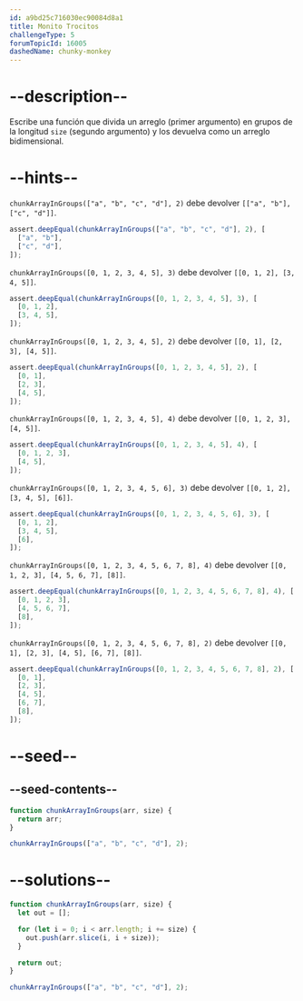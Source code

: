 ```yaml
---
id: a9bd25c716030ec90084d8a1
title: Monito Trocitos
challengeType: 5
forumTopicId: 16005
dashedName: chunky-monkey
---
```


# --description--

Escribe una función que divida un arreglo (primer argumento) en grupos de la longitud `size` (segundo argumento) y los devuelva como un arreglo bidimensional.

# --hints--

`chunkArrayInGroups(["a", "b", "c", "d"], 2)` debe devolver `[["a", "b"], ["c", "d"]]`.

```js
assert.deepEqual(chunkArrayInGroups(["a", "b", "c", "d"], 2), [
  ["a", "b"],
  ["c", "d"],
]);
```

`chunkArrayInGroups([0, 1, 2, 3, 4, 5], 3)` debe devolver `[[0, 1, 2], [3, 4, 5]]`.

```js
assert.deepEqual(chunkArrayInGroups([0, 1, 2, 3, 4, 5], 3), [
  [0, 1, 2],
  [3, 4, 5],
]);
```

`chunkArrayInGroups([0, 1, 2, 3, 4, 5], 2)` debe devolver `[[0, 1], [2, 3], [4, 5]]`.

```js
assert.deepEqual(chunkArrayInGroups([0, 1, 2, 3, 4, 5], 2), [
  [0, 1],
  [2, 3],
  [4, 5],
]);
```

`chunkArrayInGroups([0, 1, 2, 3, 4, 5], 4)` debe devolver `[[0, 1, 2, 3], [4, 5]]`.

```js
assert.deepEqual(chunkArrayInGroups([0, 1, 2, 3, 4, 5], 4), [
  [0, 1, 2, 3],
  [4, 5],
]);
```

`chunkArrayInGroups([0, 1, 2, 3, 4, 5, 6], 3)` debe devolver `[[0, 1, 2], [3, 4, 5], [6]]`.

```js
assert.deepEqual(chunkArrayInGroups([0, 1, 2, 3, 4, 5, 6], 3), [
  [0, 1, 2],
  [3, 4, 5],
  [6],
]);
```

`chunkArrayInGroups([0, 1, 2, 3, 4, 5, 6, 7, 8], 4)` debe devolver `[[0, 1, 2, 3], [4, 5, 6, 7], [8]]`.

```js
assert.deepEqual(chunkArrayInGroups([0, 1, 2, 3, 4, 5, 6, 7, 8], 4), [
  [0, 1, 2, 3],
  [4, 5, 6, 7],
  [8],
]);
```

`chunkArrayInGroups([0, 1, 2, 3, 4, 5, 6, 7, 8], 2)` debe devolver `[[0, 1], [2, 3], [4, 5], [6, 7], [8]]`.

```js
assert.deepEqual(chunkArrayInGroups([0, 1, 2, 3, 4, 5, 6, 7, 8], 2), [
  [0, 1],
  [2, 3],
  [4, 5],
  [6, 7],
  [8],
]);
```

# --seed--

## --seed-contents--

```js
function chunkArrayInGroups(arr, size) {
  return arr;
}

chunkArrayInGroups(["a", "b", "c", "d"], 2);
```

# --solutions--

```js
function chunkArrayInGroups(arr, size) {
  let out = [];

  for (let i = 0; i < arr.length; i += size) {
    out.push(arr.slice(i, i + size));
  }

  return out;
}

chunkArrayInGroups(["a", "b", "c", "d"], 2);
```
